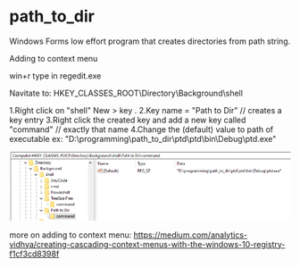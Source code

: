 # path_to_dir


Windows Forms low effort program that creates directories from path string.


Adding to context menu

win+r 
type in regedit.exe

Navitate to:
   HKEY_CLASSES_ROOT\Directory\Background\shell

1.Right click on "shell" New > key .
2.Key name = "Path to Dir" // creates a key entry
3.Right click the created key and add a new key called "command" // exactly that name
4.Change the (default) value to path of executable ex: "D:\programming\path_to_dir\ptd\ptd\bin\Debug\ptd.exe"


![alt text](https://github.com/helovo1d/path_to_dir/blob/master/2020-09-25%2021_49_30-Registry%20Editor.png)

more on adding to context menu:
https://medium.com/analytics-vidhya/creating-cascading-context-menus-with-the-windows-10-registry-f1cf3cd8398f
